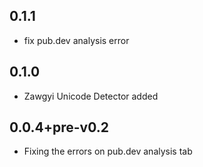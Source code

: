 ## 0.1.1

- fix pub.dev analysis error

## 0.1.0

- Zawgyi Unicode Detector added

## 0.0.4+pre-v0.2

- Fixing the errors on pub.dev analysis tab
